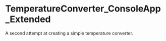 # TemperatureConverter_ConsoleApp_Extended
A second attempt at creating a simple temperature converter.
